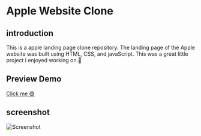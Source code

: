 # Apple Website Clone


## introduction
This is a apple landing page clone repository. The landing page of the Apple website was built using HTML, CSS, and javaScript. This was a great little project i enjoyed working on.🙂

## Preview Demo <br>
[Click me 😄](https://appleclone01.netlify.app) 


## screenshot
![Screenshot](https://github.com/khalidadamu/apple-website-clone/blob/main/screenshots/apple%20clone.png)
